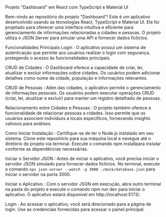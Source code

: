 Projeto "Dashboard" em React com TypeScript e Material UI

Bem-vindo ao repositório do projeto "Dashboard"! Este é um aplicativo desenvolvido usando as tecnologias React, TypeScript e Material UI. Ele foi projetado para oferecer uma interface intuitiva e eficiente para gerenciamento de informações relacionadas a cidades e pessoas. O projeto utiliza o JSON Server para simular uma API e fornecer dados fictícios.

Funcionalidades Principais
Login : O aplicativo possui um sistema de autenticação que permite aos usuários realizar o login com segurança, protegendo o acesso às funcionalidades principais.

CRUD de Cidades : O Dashboard oferece a capacidade de criar, ler, atualizar e excluir informações sobre cidades. Os usuários podem adicionar detalhes como nome da cidade, população e informações relevantes.

CRUD de Pessoas : Além das cidades, o aplicativo permite o gerenciamento de informações pessoais. Os usuários podem executar operações CRUD (criar, ler, atualizar e excluir) para manter um registro detalhado de pessoas.

Relacionamento entre Cidades e Pessoas : O projeto também oferece a funcionalidade de relacionar pessoas a cidades. Isso permite que os usuários associem indivíduos a locais específicos, fornecendo insights valiosos para análises.

Como Iniciar
Instalação : Certifique-se de ter o Node.js instalado em seu sistema. Clone este repositório para sua máquina local e navegue até o diretório do projeto via terminal. Execute o comando npm installpara instalar conforme as dependências necessárias.

Iniciar o Servidor JSON : Antes de iniciar o aplicativo, você precisa iniciar o servidor JSON simulado para fornecer dados fictícios. No terminal, execute o comando `npx json-server --watch -p 3000 ./mock/database.json`
para iniciar o servidor na porta 3000.

Iniciar o Aplicativo : Com o servidor JSON em execução, abra outro terminal na pasta do projeto e execute o comando npm run dev para iniciar o aplicativo. O aplicativo estará disponível em http://localhost:5173/.

Login : Ao acessar o aplicativo, você será direcionado para a página de login. Use as credenciais fornecidas para acessar o painel principal.
